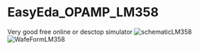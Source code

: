 # EasyEda_OPAMP_LM358
Very good free online or desctop simulator
![schematicLM358](https://user-images.githubusercontent.com/98404943/181614503-ac97e02c-6ccf-4e36-9017-24df63d3923c.png)
![WafeFormLM358](https://user-images.githubusercontent.com/98404943/181614532-2373c85d-fa4a-467f-a1b8-a4f82e8932b5.png)
